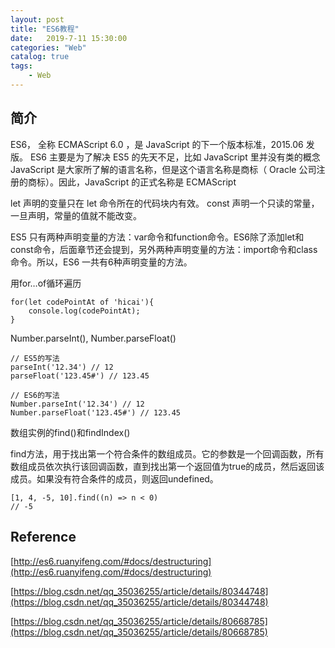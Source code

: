 ```yaml
---                
layout: post                
title: "ES6教程"                
date:   2019-7-11 15:30:00                 
categories: "Web"                
catalog: true                
tags:                 
    - Web                
---      
```


## 简介

ES6， 全称 ECMAScript 6.0 ，是 JavaScript 的下一个版本标准，2015.06 发版。
ES6 主要是为了解决 ES5 的先天不足，比如 JavaScript 里并没有类的概念
JavaScript 是大家所了解的语言名称，但是这个语言名称是商标（ Oracle 公司注册的商标）。因此，JavaScript 的正式名称是 ECMAScript 

let 声明的变量只在 let 命令所在的代码块内有效。
const 声明一个只读的常量，一旦声明，常量的值就不能改变。

ES5 只有两种声明变量的方法：var命令和function命令。ES6除了添加let和const命令，后面章节还会提到，另外两种声明变量的方法：import命令和class命令。所以，ES6 一共有6种声明变量的方法。

用for…of循环遍历

    for(let codePointAt of 'hicai'){
        console.log(codePointAt);
    }  


Number.parseInt(), Number.parseFloat()

    // ES5的写法
    parseInt('12.34') // 12
    parseFloat('123.45#') // 123.45

    // ES6的写法
    Number.parseInt('12.34') // 12
    Number.parseFloat('123.45#') // 123.45

数组实例的find()和findIndex()

find方法，用于找出第一个符合条件的数组成员。它的参数是一个回调函数，所有数组成员依次执行该回调函数，直到找出第一个返回值为true的成员，然后返回该成员。如果没有符合条件的成员，则返回undefined。

    [1, 4, -5, 10].find((n) => n < 0)
    // -5

## Reference

[http://es6.ruanyifeng.com/#docs/destructuring](http://es6.ruanyifeng.com/#docs/destructuring)

[https://blog.csdn.net/qq_35036255/article/details/80344748](https://blog.csdn.net/qq_35036255/article/details/80344748)

[https://blog.csdn.net/qq_35036255/article/details/80668785](https://blog.csdn.net/qq_35036255/article/details/80668785)